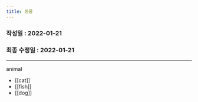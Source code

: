 ```yaml
---
title: 동물
---
```

### 작성일 : 2022-01-21 
### 최종 수정일 : 2022-01-21
----

animal

- [[cat]]
- [[fish]]
- [[dog]]